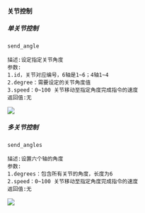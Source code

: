 #### 关节控制

##### 单关节控制
```
send_angle

描述:设定指定关节角度
参数:
1.id，关节对应编号，6轴是1~6；4轴1~4
2.degree：需要设定的关节角度值
3.speed：0~100 关节移动至指定角度完成指令的速度
返回值:无
```
![](../../resourse/16-UIFlow/angle.png)

##### 多关节控制
```
send_angles

描述:设置六个轴的角度
参数:
1.degrees：包含所有关节的角度，长度为6
2.speed：0~100 关节移动至指定角度完成指令的速度
返回值:无
```
![](../../resourse/16-UIFlow/angles.png)
